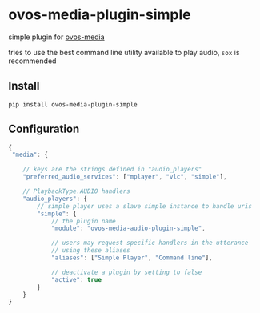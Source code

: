 # ovos-media-plugin-simple

simple plugin for [ovos-media](https://github.com/OpenVoiceOS/ovos-media)

tries to use the best command line utility available to play audio, `sox` is recommended

## Install

`pip install ovos-media-plugin-simple`

## Configuration


```javascript
{
 "media": {

    // keys are the strings defined in "audio_players"
    "preferred_audio_services": ["mplayer", "vlc", "simple"],

    // PlaybackType.AUDIO handlers
    "audio_players": {
        // simple player uses a slave simple instance to handle uris
        "simple": {
            // the plugin name
            "module": "ovos-media-audio-plugin-simple",

            // users may request specific handlers in the utterance
            // using these aliases
            "aliases": ["Simple Player", "Command line"],

            // deactivate a plugin by setting to false
            "active": true
        }
    }
}
```
